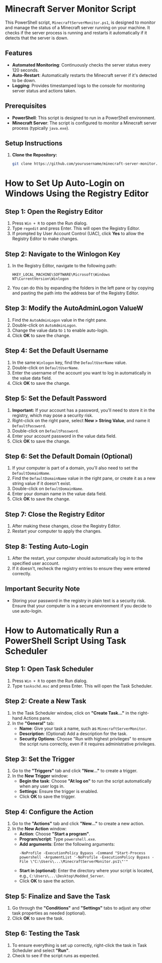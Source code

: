 # Minecraft Server Monitor Script

This PowerShell script, `MinecraftServerMonitor.ps1`, is designed to monitor and manage the status of a Minecraft server running on your machine. It checks if the server process is running and restarts it automatically if it detects that the server is down.

## Features

- **Automated Monitoring**: Continuously checks the server status every 120 seconds.
- **Auto-Restart**: Automatically restarts the Minecraft server if it's detected to be down.
- **Logging**: Provides timestamped logs to the console for monitoring server status and actions taken.

## Prerequisites

- **PowerShell**: This script is designed to run in a PowerShell environment.
- **Minecraft Server**: The script is configured to monitor a Minecraft server process (typically `java.exe`).

## Setup Instructions

1. **Clone the Repository:**
   ```bash
   git clone https://github.com/yourusername/minecraft-server-monitor.git


# How to Set Up Auto-Login on Windows Using the Registry Editor

## Step 1: Open the Registry Editor
1. Press `Win + R` to open the Run dialog.
2. Type `regedit` and press Enter. This will open the Registry Editor.
3. If prompted by User Account Control (UAC), click **Yes** to allow the Registry Editor to make changes.

## Step 2: Navigate to the Winlogon Key
1. In the Registry Editor, navigate to the following path:
   ```plaintext
   HKEY_LOCAL_MACHINE\SOFTWARE\Microsoft\Windows NT\CurrentVersion\Winlogon
   ```
2. You can do this by expanding the folders in the left pane or by copying and pasting the path into the address bar of the Registry Editor.

## Step 3: Modify the AutoAdminLogon ValueW
1. Find the `AutoAdminLogon` value in the right pane.
2. Double-click on `AutoAdminLogon`.
3. Change the value data to `1` to enable auto-login.
4. Click **OK** to save the change.

## Step 4: Set the Default Username
1. In the same `Winlogon` key, find the `DefaultUserName` value.
2. Double-click on `DefaultUserName`.
3. Enter the username of the account you want to log in automatically in the value data field.
4. Click **OK** to save the change.

## Step 5: Set the Default Password
1. **Important:** If your account has a password, you'll need to store it in the registry, which may pose a security risk.
2. Right-click on the right pane, select **New > String Value**, and name it `DefaultPassword`.
3. Double-click on `DefaultPassword`.
4. Enter your account password in the value data field.
5. Click **OK** to save the change.

## Step 6: Set the Default Domain (Optional)
1. If your computer is part of a domain, you'll also need to set the `DefaultDomainName`.
2. Find the `DefaultDomainName` value in the right pane, or create it as a new string value if it doesn't exist.
3. Double-click on `DefaultDomainName`.
4. Enter your domain name in the value data field.
5. Click **OK** to save the change.

## Step 7: Close the Registry Editor
1. After making these changes, close the Registry Editor.
2. Restart your computer to apply the changes.

## Step 8: Testing Auto-Login
1. After the restart, your computer should automatically log in to the specified user account.
2. If it doesn't, recheck the registry entries to ensure they were entered correctly.

## Important Security Note
- Storing your password in the registry in plain text is a security risk. Ensure that your computer is in a secure environment if you decide to use auto-login.



# How to Automatically Run a PowerShell Script Using Task Scheduler

## Step 1: Open Task Scheduler
1. Press `Win + R` to open the Run dialog.
2. Type `taskschd.msc` and press Enter. This will open the Task Scheduler.

## Step 2: Create a New Task
1. In the Task Scheduler window, click on **"Create Task…"** in the right-hand Actions pane.
2. In the **"General"** tab:
   - **Name**: Give your task a name, such as `MinecraftServerMonitor`.
   - **Description**: (Optional) Add a description for the task.
   - **Security Options**: Choose "Run with highest privileges" to ensure the script runs correctly, even if it requires administrative privileges.

## Step 3: Set the Trigger
1. Go to the **"Triggers"** tab and click **"New…"** to create a trigger.
2. In the **New Trigger** window:
   - **Begin the task**: Choose **"At log on"** to run the script automatically when any user logs in.
   - **Settings**: Ensure the trigger is enabled.
   - Click **OK** to save the trigger.

## Step 4: Configure the Action
1. Go to the **"Actions"** tab and click **"New…"** to create a new action.
2. In the **New Action** window:
   - **Action**: Choose **"Start a program"**.
   - **Program/script**: Type `powershell.exe`.
   - **Add arguments**: Enter the following arguments:
     ```plaintext
     -NoProfile -ExecutionPolicy Bypass -Command "Start-Process powershell -ArgumentList '-NoProfile -ExecutionPolicy Bypass -File \"C:\Users\...\MinecraftServerMonitor.ps1\"'"
     ```
   - **Start in (optional)**: Enter the directory where your script is located, e.g., `C:\Users\...\Desktop\Modded_Server`.
   - Click **OK** to save the action.

## Step 5: Finalize and Save the Task
1. Go through the **"Conditions"** and **"Settings"** tabs to adjust any other task properties as needed (optional).
2. Click **OK** to save the task.

## Step 6: Testing the Task
1. To ensure everything is set up correctly, right-click the task in Task Scheduler and select **"Run"**.
2. Check to see if the script runs as expected.
